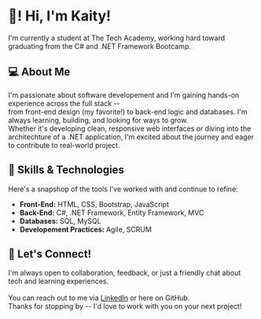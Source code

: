 # :wave:! Hi, I'm Kaity! 

I'm currently a student at The Tech Academy, working hard toward graduating from the C# and .NET Framework Bootcamp.

## 💻 About Me

I'm passionate about software developement and I'm gaining hands-on experience across the full stack --<br>
from front-end design (my favorite!) to back-end logic and databases. I'm always learning, building, and looking
for ways to grow. <br>
Whether it's developing clean, responsive web interfaces or diving into the architechture of a .NET application,
I'm excited about the journey and eager to contribute to real-world project. 

## 🔧 Skills & Technologies
Here's a snapshop of the tools I've worked with and continue to refine:
- **Front-End:** HTML, CSS, Bootstrap, JavaScript
- **Back-End:** C#, .NET Framework, Entity Framework, MVC
- **Databases:** SQL, MySQL
- **Developement Practices:** Agile, SCRUM


## 🔗 Let's Connect!
I'm always open to collaboration, feedback, or just a friendly chat about tech and learning experiences.<br>   
You can reach out to me via [LinkedIn](www.linkedin.com/in/kaitybadgley) or here on GitHub.<br>
Thanks for stopping by -- I'd love to work with you on your next project!
